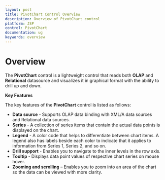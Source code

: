 ```yaml
---
layout: post
title: PivotChart Control Overview 
description: Overview of PivotChart control 
platform: JSP
control: PivotChart
documentation: ug
keywords: overview
---
```


# Overview

The **PivotChart** control is a lightweight control that reads both **OLAP** and **Relational** datasource and visualizes it in graphical format with the ability to drill up and down.

**Key Features**

The key features of the **PivotChart** control is listed as follows:

* **Data source** - Supports OLAP data binding with XML/A data sources and Relational data sources.
* **Series** - A collection of series items that contain the actual data points is displayed on the chart.
* **Legend** - A color code that helps to differentiate between chart items. A legend also has labels beside each color to indicate that it applies to information from Series 1, Series 2, and so on.
* **Drill support** - Enables you to navigate to the inner levels in the row axis. 
* **Tooltip** - Displays data point values of respective chart series on mouse hover.
* **Zooming and scrolling** – Enables you to zoom into an area of the chart so the data can be viewed with more clarity.
